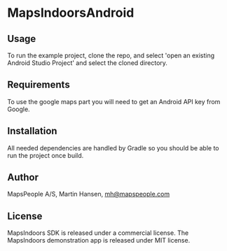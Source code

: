 # MapsIndoorsAndroid

## Usage

To run the example project, clone the repo, and select 'open an existing Android Studio Project' and select the cloned directory.

## Requirements

To use the google maps part you will need to get an Android API key from Google.

## Installation

All needed dependencies are handled by Gradle so you should be able to run the project once build.

## Author

MapsPeople A/S, Martin Hansen, mh@mapspeople.com

## License

MapsIndoors SDK is released under a commercial license. The MapsIndoors demonstration app is released under MIT license.
